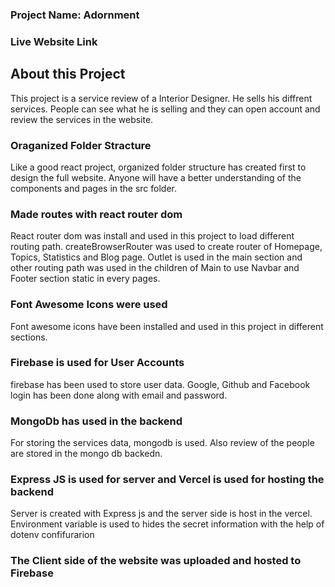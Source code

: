 ### Project Name: Adornment

### Live Website Link



## About this Project

This project is a service review of a Interior Designer. He sells his diffrent services. People can see what he is selling and they can open account and review the services in the website.

### Oraganized Folder Stracture
Like a good react project, organized folder structure has created first to design the full website. Anyone will have a better understanding of the components and pages in the src folder.

### Made routes with react router dom
React router dom was install and used in this project to load different routing path. createBrowserRouter was used to create router of Homepage, Topics, Statistics and Blog page. Outlet is used in the main section and other routing path was used in the children of Main to use Navbar and Footer section static in every pages.

### Font Awesome Icons were used
Font awesome icons have been installed and used in this project in different sections. 

### Firebase is used for User Accounts
firebase has been used to store user data. Google, Github and Facebook login has been done along with email and password.

### MongoDb has used in the backend
For storing the services data, mongodb is used. Also review of the people are stored in the mongo db backedn.

### Express JS is used for server and Vercel is used for hosting the backend
Server is created with Express js and the server side is host in the vercel. Environment variable is used to hides the secret information with the help of dotenv confifurarion


### The Client side of the website was uploaded and hosted to Firebase

